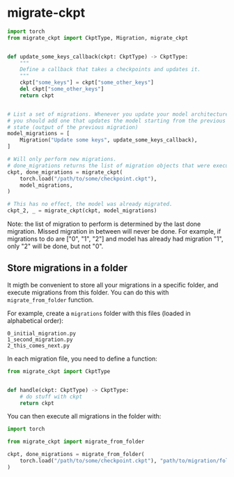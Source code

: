 # migrate-ckpt

```python
import torch
from migrate_ckpt import CkptType, Migration, migrate_ckpt


def update_some_keys_callback(ckpt: CkptType) -> CkptType:
    """
    Define a callback that takes a checkpoints and updates it.
    """
    ckpt["some_keys"] = ckpt["some_other_keys"]
    del ckpt["some_other_keys"]
    return ckpt


# List a set of migrations. Whenever you update your model architecture,
# you should add one that updates the model starting from the previous
# state (output of the previous migration)
model_migrations = [
    Migration("Update some keys", update_some_keys_callback),
]

# Will only perform new migrations.
# done_migrations returns the list of migration objects that were executed.
ckpt, done_migrations = migrate_ckpt(
    torch.load("/path/to/some/checkpoint.ckpt"),
    model_migrations,
)

# This has no effect, the model was already migrated.
ckpt_2, _ = migrate_ckpt(ckpt, model_migrations)
```

Note: the list of migration to perform is determined by the last done migration.
Missed migration in between will never be done.
For example, if migrations to do are ["0", "1", "2"] and model has already had migration
"1", only "2" will be done, but not "0".

## Store migrations in a folder

It migth be convenient to store all your migrations in a specific folder, and execute
migrations from this folder. You can do this with `migrate_from_folder` function.

For example, create a `migrations` folder with this files (loaded in alphabetical order):
```
0_initial_migration.py
1_second_migration.py
2_this_comes_next.py
```

In each migration file, you need to define a function:
```python
from migrate_ckpt import CkptType


def handle(ckpt: CkptType) -> CkptType:
    # do stuff with ckpt
    return ckpt
```


You can then execute all migrations in the folder with:
```python
import torch

from migrate_ckpt import migrate_from_folder

ckpt, done_migrations = migrate_from_folder(
    torch.load("/path/to/some/checkpoint.ckpt"), "path/to/migration/folder"
)
```
